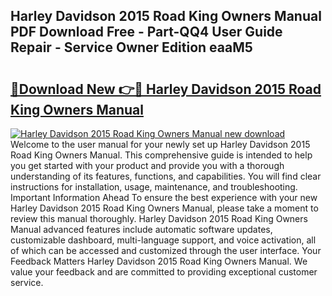 ## Harley Davidson 2015 Road King Owners Manual PDF Download Free - Part-QQ4 User Guide Repair - Service Owner Edition eaaM5

# <h2><a href="http://bc79227.oget.top/?id=Harley+Davidson+2015+Road+King+Owners+Manual">🔗Download New 👉🔴 Harley Davidson 2015 Road King Owners Manual</a></h2>

[![Harley Davidson 2015 Road King Owners Manual new download](https://i.imgur.com/5g1atiW.png)](http://bc79227.oget.top/?id=Harley+Davidson+2015+Road+King+Owners+Manual)
Welcome to the user manual for your newly set up Harley Davidson 2015 Road King Owners Manual. This comprehensive guide is intended to help you get started with your product and provide you with a thorough understanding of its features, functions, and capabilities. You will find clear instructions for installation, usage, maintenance, and troubleshooting. Important Information Ahead To ensure the best experience with your new Harley Davidson 2015 Road King Owners Manual, please take a moment to review this manual thoroughly. Harley Davidson 2015 Road King Owners Manual advanced features include automatic software updates, customizable dashboard, multi-language support, and voice activation, all of which can be accessed and customized through the user interface. Your Feedback Matters Harley Davidson 2015 Road King Owners Manual. We value your feedback and are committed to providing exceptional customer service.
